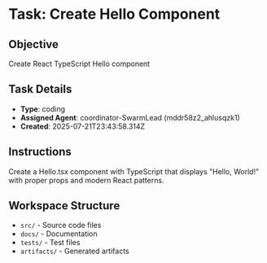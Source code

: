 # Task: Create Hello Component

## Objective
Create React TypeScript Hello component

## Task Details
- **Type**: coding
- **Assigned Agent**: coordinator-SwarmLead (mddr58z2_ahlusqzk1)
- **Created**: 2025-07-21T23:43:58.314Z

## Instructions
Create a Hello.tsx component with TypeScript that displays "Hello, World!" with proper props and modern React patterns.

## Workspace Structure
- `src/` - Source code files
- `docs/` - Documentation
- `tests/` - Test files
- `artifacts/` - Generated artifacts

